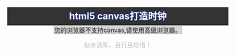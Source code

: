 <!DOCTYPE HTML>
<html lang="en-US">
<head>
    <meta charset="UTF-8">
    <title>html5 canvas打造时钟</title>
    <style type="text/css">
        body,h3{margin:0;text-align:center}
        h3{
            padding:0;
            text-align:center;
            background:#333;
            font-size:1.5em;
            color:#fff;
            line-height:2em;
            text-shadow:0 0 10px rgba(0, 39, 245, 0.65);
        }
        #canvas{
            margin:20px 0;
            border:1px solid #bbb;
            background:#D6D5D5;
        }
        p{text-align:center;color:#bbb}
    </style>
</head>
<body>
<h3>html5 canvas打造时钟</h3>
<canvas id="canvas" width="600" height="600">
    您的浏览器不支持canvas,请使用高级浏览器。
</canvas>
<p>似水流年，且行且珍惜！</p>
<script type="text/javascript">
    var canvas=document.getElementById('canvas');
    if(canvas.getContext){
        var context=canvas.getContext('2d');
        drawClock(context);
        setInterval(function(){drawClock(context)},1000);
    }



    function  drawClock(canvas){
        var x=300,   //钟表圆心坐标
                y=300
        r=200;	 //钟表半径

        //清除画布
        canvas.clearRect(0,0,canvas.width,canvas.height);


        //修饰部分  即，建立一个白色的画布
        canvas.beginPath();
        canvas.moveTo(x,y);
        canvas.arc(x,y,r,0,360,false);
        canvas.closePath();
        canvas.fillStyle='#fff';
        canvas.fill();

        //镶嵌时钟数字




        var date=new Date(),//创建日期对象
                hours=date.getHours(),
                minutes=date.getMinutes(),
                seconds=date.getSeconds();


        var hoursValue=(-90 + hours*30+minutes/2)*Math.PI/180,
                minutesValue=(-90+minutes*6)*Math.PI/180,
                secondsValue=(-90+seconds*6)*Math.PI/180;


        canvas.beginPath();
        for(var i=0;i<60;i++){
            canvas.moveTo(x,y);
            canvas.arc(x,y,r,6*i*Math.PI/180,6*(i+1)*Math.PI/180,false);
        }


        canvas.closePath();
        canvas.stroke();

        canvas.beginPath();
        canvas.moveTo(x,y);
        canvas.fillStyle='#fff';

        canvas.arc(x,y,r*19/20,0,2*Math.PI,false);

        canvas.closePath();
        canvas.fill();

        canvas.beginPath();
        canvas.lineWidth=3;

        for(var i=0;i<12;i++){
            canvas.moveTo(x,y);

            canvas.arc(x,y,r,30*i*Math.PI/180,30*(i+1)*Math.PI/180,false)
        }
        canvas.closePath();
        canvas.stroke();

        canvas.beginPath();
        canvas.arc(x,y,r*18/20,0,2*Math.PI,false);
        canvas.closePath();
        canvas.fillStyle='#fff';
        canvas.fill();
        canvas.font="bold 16px Arial";
        canvas.textAlign='center';
        canvas.textBaseLine='middle';
        canvas.fillStyle='red';
        canvas.fillText('12',x,y-165,200);
        canvas.fillText('6',x,y+165,200);
        canvas.fillText('3',x+165,y+5,200);
        canvas.fillText('9',x-165,y+5,200);
        dyear=date.getFullYear(),
                dmonth=date.getMonth()+1,
                dDate=date.getDate(),
                weeks=date.getDay();
        canvas.fillText(dyear+'-'+dmonth+'-'+dDate+' '+dateWeek(weeks)+' '+hours+':'+toDouble(minutes)+':'+toDouble(seconds),x,y+60,200);


        canvas.lineWidth=1;
        canvas.beginPath();
        canvas.moveTo(x,y);
        canvas.arc(x,y,r*10/20,hoursValue,hoursValue,false);
        canvas.closePath();
        canvas.stroke();


        canvas.lineWidth=1;
        canvas.beginPath();
        canvas.moveTo(x,y);
        canvas.arc(x,y,r*14/20,minutesValue,minutesValue,false);
        canvas.closePath();
        canvas.stroke();

//
//        canvas.lineWidth=1;
//        canvas.beginPath();
//        canvas.moveTo(x,y);
//        canvas.arc(x,y,r*16/20,secondsValue,secondsValue,false);
//        canvas.closePath();
//        canvas.stroke();

        canvas.lineWidth=1;

        canvas.beginPath();
        canvas.moveTo(x,y);
        canvas.arc(x,y,r*18/20,secondsValue,secondsValue,false);
        canvas.closePath();
        canvas.stroke();
    }

    function toDouble(num){
        num>=10 ? num=''+num : num='0'+num ;
        return num;
    }

    function dateWeek(data){
        switch(data){
            case 1:
                return '星期一';
                break;
            case 2:
                return '星期二';
                break;
            case 3:
                return '星期三';
                break;
            case 4:
                return '星期四';
                break;
            case 5:
                return '星期五';
                break;
            case 6:
                return '星期六';
                break;
            case 0:
                return '星期日';
                break;
        }
    }
</script>
</body>
</html>
